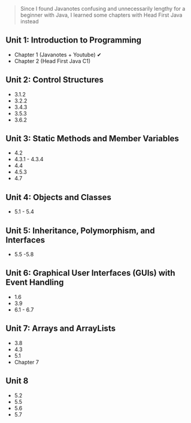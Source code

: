 > Since I found Javanotes confusing and unnecessarily lengthy for a beginner with Java, I learned some chapters with Head First Java instead

## Unit 1: Introduction to Programming

- Chapter 1 (Javanotes + Youtube) ✔
- Chapter 2 (Head First Java C1)

## Unit 2: Control Structures

- 3.1.2
- 3.2.2
- 3.4.3
- 3.5.3
- 3.6.2

## Unit 3: Static Methods and Member Variables

- 4.2
- 4.3.1 - 4.3.4
- 4.4
- 4.5.3
- 4.7

## Unit 4: Objects and Classes

- 5.1 - 5.4

## Unit 5: Inheritance, Polymorphism, and Interfaces

- 5.5 -5.8

## Unit 6: Graphical User Interfaces (GUIs) with Event Handling

- 1.6
- 3.9
- 6.1 - 6.7

## Unit 7: Arrays and ArrayLists

- 3.8
- 4.3
- 5.1
- Chapter 7

## Unit 8

- 5.2
- 5.5
- 5.6
- 5.7
